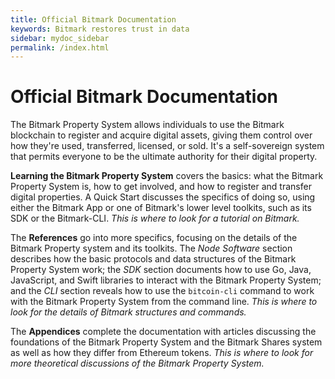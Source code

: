```yaml
---
title: Official Bitmark Documentation
keywords: Bitmark restores trust in data
sidebar: mydoc_sidebar
permalink: /index.html
---
```


# Official Bitmark Documentation

The Bitmark Property System allows individuals to use the Bitmark blockchain to register and acquire digital assets, giving them control over how they're used, transferred, licensed, or sold. It's a self-sovereign system that permits everyone to be the ultimate authority for their digital property.

__Learning the Bitmark Property System__ covers the basics: what the Bitmark Property System is, how to get involved, and how to register and transfer digital properties. A Quick Start discusses the specifics of doing so, using either the Bitmark App or one of Bitmark's lower level toolkits, such as its SDK or the Bitmark-CLI. _This is where to look for a tutorial on Bitmark._

The __References__ go into more specifics, focusing on the details of the Bitmark Property system and its toolkits. The _Node Software_ section describes how the basic protocols and data structures of the Bitmark Property System work; the _SDK_ section documents how to use Go, Java, JavaScript, and Swift libraries to interact with the Bitmark Property System; and the _CLI_ section reveals how to use the `bitcoin-cli` command to work with the Bitmark Property System from the command line. _This is where to look for the details of Bitmark structures and commands._

The __Appendices__ complete the documentation with articles discussing the foundations of the Bitmark Property System and the Bitmark Shares system as well as how they differ from Ethereum tokens. _This is where to look for more theoretical discussions of the Bitmark Property System._
